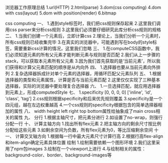 浏览器工作原理总结
	1.url(HTTP)
	2.html(parse)
	3.dom(css computing)
	4.dom with css(layout)
	5.dom with position(render)
	6.bitmap

css computing
	一、
	1.遇到style标签时，我们把css规则保存起来
	2.这里我们调用css parser来分析css规则
	3.这里我们必须要仔细研究此库分析css规则的规格
	二、
	1.当我们创建一个元素后，立即计算css
	2.理论上，当我们分析一个元素时，所有css规则已经收集完毕
	3.在真实的浏览器中，可能遇到写在body的style标签，需要重新css计算的情况，这里我们忽略
	三、
	1.在computeCSS函数中，我们必须知道元素的所有父元素才能判断元素与规则是否匹配
	2.我们从上一步骤的stack，可以获取本元素所有父元素
	3.因为我们首先获取的是‘当前元素’，所以我们获得和计算父元素匹配的顺序是从内向外
	四、
	1.选择器也要从当前元素向外排列
	2.复杂选择器拆成针对单个元素的选择器，用循环匹配父元素队列
	五、
	1.根据选择器的类型和元素属性，计算是否与当前元素匹配
	2.这里仅仅实现了三种基本选择器，实际的浏览器中要处理复合选择器
	六、
	1.一旦选择匹配，就应用选择器到元素上，形成computedStyle
	七、
	1.specificity
		[0, 0, 0, 0]
		['inline', 'id', 'class', 'tag']
	2.css规则根据specificity和后来优先规则覆盖
	3.specificity是一个四元组，越在左边权重越高
	4.一个css规则的specificity根据包含的简单选择器相加的属性
	八、
	width height left right top bottom属性给抽象成了main cross相关的属性
	九、
		分行
			1.根据主轴尺寸，把元素分进行
			2.如设置了no-wrap，则强行分配一行
	十、
		计算主轴方向
			1.找出所有flex元素
			2.把主轴方向的剩余尺寸按比例分配给这些元素
			3.如剩余空间为负数，所有flex元素为0，等比压缩剩余空间
	十一、
		计算交叉轴方向
			1.根据每一行中最大元素尺寸计算行高
			2.根据行高flex-align和item-align确定元素具体位置
绘制
	1.绘制需要依赖一个图形环境
	2.我们这里采用了npm包images
	3.绘制在一个viewport上进行
	4.与绘制相关的属性：background-color、border、background-images等
